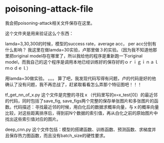 # poisoning-attack-file
我会把poisoning-attack相关文件保存在这里。

这个文件夹是用来验证这么个东西：

lamda=3,30,300的时候，模型的success rate，average acc， per acc分别有什么影响？
我这里在做lamda=30实验，卢那里做３的实验。（因为我不知道他那里把original model存在哪里了，所以我给他的程序是重新跑一下original model，而我自己的这个程序是调用本地已经训练好的保存好的ｏｒｉｇｉｎａｌ　ｍｏｄｅｌ）

用lamda=30做实验。
。。。
算了吧，我发现代码写得有问题，卢的代码是好的他确认了没有问题，我不再恋战了，赶紧取看看怎么弄那个特征图吧！！！

tf_get_nn_of_x.py
这个文件是完整的寻找ｘ（代码里写的x=x_test[0]）的最近邻的代码，同时包括了save_fig, save_figs两个完整的保存单张图片和多张图片的函数。代码描述：寻找最近邻的时候，用白化后的数据求概率向量，与ｘ的概率向量比较，对这些距离排序后，得到前N个数据的索引值，再从白化之前的原始图片中找出这些索引值对应的图片。

deep_cnn.py
这个文件包括：模型的搭建函数、训练函数、预测函数、求梯度并且保存热力图函数，而且没有batch_size的硬性要求。
